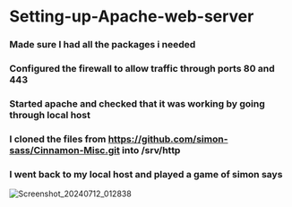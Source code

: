 # Setting-up-Apache-web-server

### Made sure I had all the packages i needed

### Configured the firewall to allow traffic through ports 80 and 443

### Started apache and checked that it was working by going through local host

### I cloned the files from https://github.com/simon-sass/Cinnamon-Misc.git into /srv/http

### I went back to my local host and played a game of simon says
![Screenshot_20240712_012838](https://github.com/user-attachments/assets/b8266f1d-d844-4e97-ae19-a09e70b16d65)
